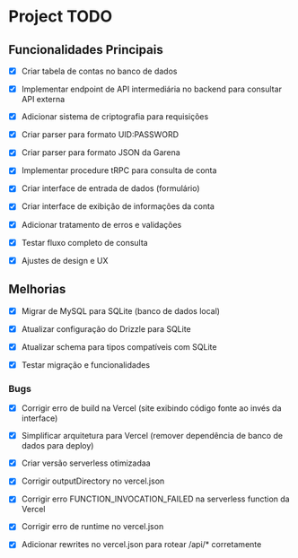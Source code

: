 # Project TODO

## Funcionalidades Principais

- [x] Criar tabela de contas no banco de dados
- [x] Implementar endpoint de API intermediária no backend para consultar API externa
- [x] Adicionar sistema de criptografia para requisições
- [x] Criar parser para formato UID:PASSWORD
- [x] Criar parser para formato JSON da Garena
- [x] Implementar procedure tRPC para consulta de conta
- [x] Criar interface de entrada de dados (formulário)
- [x] Criar interface de exibição de informações da conta
- [x] Adicionar tratamento de erros e validações
- [x] Testar fluxo completo de consulta
- [x] Ajustes de design e UX



## Melhorias

- [x] Migrar de MySQL para SQLite (banco de dados local)
- [x] Atualizar configuração do Drizzle para SQLite
- [x] Atualizar schema para tipos compatíveis com SQLite
- [x] Testar migração e funcionalidades



### Bugs

- [x] Corrigir erro de build na Vercel (site exibindo código fonte ao invés da interface)

- [x] Simplificar arquitetura para Vercel (remover dependência de banco de dados para deploy)
- [x] Criar versão serverless otimizadaa



- [x] Corrigir outputDirectory no vercel.json



- [x] Corrigir erro FUNCTION_INVOCATION_FAILED na serverless function da Vercel



- [x] Corrigir erro de runtime no vercel.json



- [x] Adicionar rewrites no vercel.json para rotear /api/* corretamente

